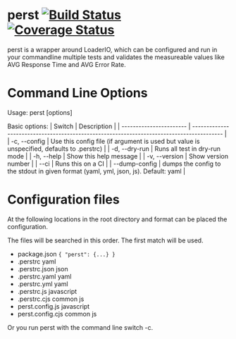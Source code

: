 # perst [![Build Status](https://travis-ci.com/DasRed/perst.svg?branch=master)](https://travis-ci.com/DasRed/perst) [![Coverage Status](https://coveralls.io/repos/github/DasRed/perst/badge.svg?branch=master)](https://coveralls.io/github/DasRed/perst?branch=main)

perst is a wrapper around LoaderIO, which can be configured and run in your commandline multiple tests and validates the measureable values like AVG Response Time and AVG Error Rate.

# Command Line Options

Usage: perst [options]

Basic options:
| Switch                  | Description                                                                               |
| ----------------------- | ----------------------------------------------------------------------------------------- |
| -c, --config <filename> | Use this config file (if argument is used but value is unspecified, defaults to .perstrc) |
| -d, --dry-run           | Runs all test in dry-run mode                                                             |
| -h, --help              | Show this help message                                                                    |
| -v, --version           | Show version number                                                                       |
| --ci                    | Runs this on a CI                                                                         |
| --dump-config <format>  | dumps the config to the stdout in given format (yaml, yml, json, js). Default: yaml       |

# Configuration files

At the following locations in the root directory and format can be placed the configuration.
 
The files will be searched in this order. The first match will be used.

- package.json `{ "perst": {...} }`
- .perstrc            yaml
- .perstrc.json       json
- .perstrc.yaml       yaml
- .perstrc.yml        yaml
- .perstrc.js         javascript
- .perstrc.cjs        common js
- perst.config.js     javascript
- perst.config.cjs    common js

Or you run perst with the command line switch -c.
